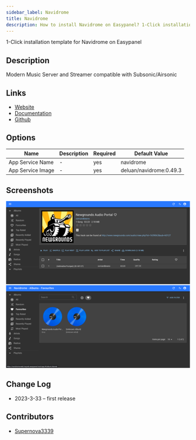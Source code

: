 ```yaml
---
sidebar_label: Navidrome
title: Navidrome
description: How to install Navidrome on Easypanel? 1-Click installation template for Navidrome on Easypanel
---
```


<!-- generated -->

1-Click installation template for Navidrome on Easypanel

## Description

Modern Music Server and Streamer compatible with Subsonic/Airsonic

## Links

- [Website](https://www.navidrome.org/)
- [Documentation](https://www.navidrome.org/docs/)
- [Github](https://github.com/navidrome/navidrome)

## Options

Name | Description | Required | Default Value
-|-|-|-
App Service Name | - | yes | navidrome
App Service Image | - | yes | deluan/navidrome:0.49.3

## Screenshots

![Navidrome Screenshot](./assets/screenshot1.png)
![Navidrome Screenshot](./assets/screenshot2.png)

## Change Log

- 2023-3-33 – first release

## Contributors

- [Supernova3339](https://github.com/Supernova3339)
